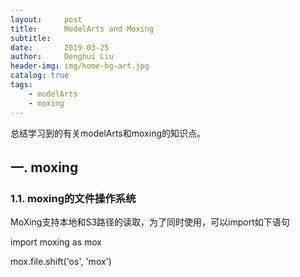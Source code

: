 ```yaml
---
layout:     post
title:      ModelArts and Moxing
subtitle:   
date:       2019-03-25
author:     Denghui Liu
header-img: img/home-bg-art.jpg
catalog: true
tags:
    - modelArts
    - moxing
---
```

总结学习到的有关modelArts和moxing的知识点。

## 一. moxing
### 1.1. moxing的文件操作系统
MoXing支持本地和S3路径的读取，为了同时使用，可以import如下语句

import moxing as mox

mox.file.shift('os', 'mox')
